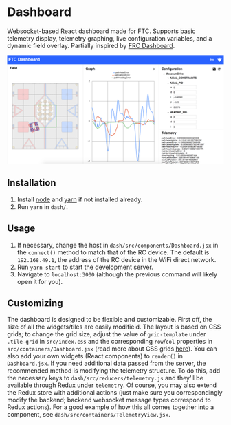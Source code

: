 # Dashboard

Websocket-based React dashboard made for FTC. Supports basic telemetry display, telemetry graphing, live configuration variables, and a dynamic field overlay. Partially inspired by [FRC Dashboard](https://github.com/FRCDashboard/FRCDashboard).

![Dashboard Screenshot](images/dashboard.png)

## Installation
1. Install [node](https://nodejs.org/en/download/) and [yarn](https://yarnpkg.com/en/docs/install) if not installed already.
2. Run `yarn` in `dash/`.

## Usage
1. If necessary, change the host in `dash/src/components/Dashboard.jsx` in the `connect()` method to match that of the RC device. The default is `192.168.49.1`, the address of the RC device in the WiFi direct network.
2. Run `yarn start` to start the development server.
3. Navigate to `localhost:3000` (although the previous command will likely open it for you).

## Customizing
The dashboard is designed to be flexible and customizable. First off, the size of all the widgets/tiles are easily modifieid. The layout is based on CSS grids; to change the grid size, adjust the value of `grid-template` under `.tile-grid` in `src/index.css` and the corresponding `row`/`col` properties in `src/containers/Dashboard.jsx` (read more about CSS grids [here](https://css-tricks.com/snippets/css/complete-guide-grid/)). You can also add your own widgets (React components) to `render()` in `Dashboard.jsx`. If you need additional data passed from the server, the recommended method is modifying the telemetry structure. To do this, add the necessary keys to `dash/src/reducers/telemetry.js` and they'll be available through Redux under `telemetry`. Of course, you may also extend the Redux store with additional actions (just make sure you correspondingly modify the backend; backend websocket message types correspond to Redux actions). For a good example of how this all comes together into a component, see `dash/src/containers/TelemetryView.jsx`.